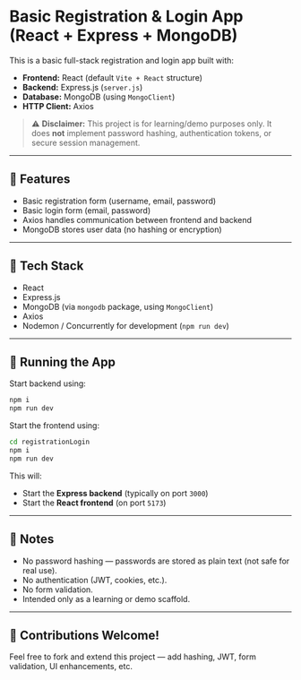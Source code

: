 

# Basic Registration & Login App (React + Express + MongoDB)

This is a basic full-stack registration and login app built with:

- **Frontend:** React (default `Vite + React` structure)
- **Backend:** Express.js (`server.js`)
- **Database:** MongoDB (using `MongoClient`)
- **HTTP Client:** Axios

> ⚠️ **Disclaimer:** This project is for learning/demo purposes only. It does **not** implement password hashing, authentication tokens, or secure session management.

---





## 🚀 Features

- Basic registration form (username, email, password)
- Basic login form (email, password)
- Axios handles communication between frontend and backend
- MongoDB stores user data (no hashing or encryption)

---

## 🧰 Tech Stack

- React
- Express.js
- MongoDB (via `mongodb` package, using `MongoClient`)
- Axios
- Nodemon / Concurrently for development (`npm run dev`)

---


## 🏃 Running the App

Start backend using:
```bash
npm i
npm run dev
```
Start the frontend using:

```bash
cd registrationLogin
npm i
npm run dev
```
This will:

* Start the **Express backend** (typically on port `3000`)
* Start the **React frontend** (on port `5173`)

---

## 📌 Notes

* No password hashing — passwords are stored as plain text (not safe for real use).
* No authentication (JWT, cookies, etc.).
* No form validation.
* Intended only as a learning or demo scaffold.

---

## 🙋 Contributions Welcome!

Feel free to fork and extend this project — add hashing, JWT, form validation, UI enhancements, etc.

